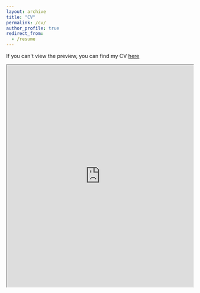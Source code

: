 ```yaml
---
layout: archive
title: "CV"
permalink: /cv/
author_profile: true
redirect_from:
  - /resume
---
```


If you can't view the preview, you can find my CV <a href="https://edoardotolva.github.io/files/edoardotolva-cv.pdf">here</a>

<iframe src="https://edoardotolva.github.io/files/edoardotolva-cv.pdf" width="100%" height="600px">
</iframe>


